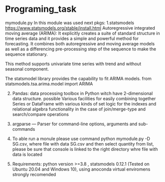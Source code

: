 # Programing_task
mymodule.py 
In this module was used next pkgs: 
1.statsmodels
https://www.statsmodels.org/stable/install.html
Autoregressive integrated moving average (ARIMA):
It explicitly creates a suite of standard structure in time series data and it provides a simple and powerful method for forecasting.
It combines both autoregressive and moving average models as well as a differencing pre-processing step of the sequence to make the sequence stationary. 

This method supports univariate time series with trend and without seasonal component. 

The statsmodel library provides the capability to fit ARIMA models.
from statsmodels.tsa.arima.model import ARIMA

2. Pandas: data processing toolbox in Python witch have 2-dimensional data structure. possible Various facilities for easily combining together Series or DataFrame 
with various kinds of set logic for the indexes and relational algebra functionality in the case of join/merge-type and search/compare operations

3. argparse — Parser for command-line options, arguments and sub-commands

4. To able run a monule please use command python mymodule.py -D SG.csv, where file with data  SG.csv and then select quantity from list, 
please be sure that console is linked to the right directory whre file with data is located

5. Requirements: python version >=3.8 , statsmodels 0.12.1 (Tested on Ubuntu 20.04 and Windows 10), using anoconda virtual enviromens strongly recomended
